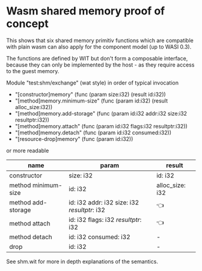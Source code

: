 # Wasm shared memory proof of concept

This shows that six shared memory primitiv functions which are
compatible with plain wasm can also apply for the component model
(up to WASI 0.3).

The functions are defined by WIT but don't form a composable interface, 
because they can only be implemented by the host - as they require
access to the guest memory.

Module "test:shm/exchange" (wat style) in order of typical invocation

 - "[constructor]memory" (func (param size:i32) (result id:i32))
 - "[method]memory.minimum-size" (func (param id:i32) (result alloc_size:i32))
 - "[method]memory.add-storage" (func (param id:i32 addr:i32 size:i32 resultptr:i32))
 - "[method]memory.attach" (func (param id:i32 flags:i32 resultptr:i32))
 - "[method]memory.detach" (func (param id:i32 consumed:i32))
 - "[resource-drop]memory" (func (param id:i32))

or more readable

| name | param | result |
| ---- | ----- | ------ |
| constructor | size: i32 | id: i32 |
| method minimum-size| id: i32 | alloc_size: i32|
|method add-storage| id: i32 addr: i32 size: i32 *resultptr*: i32|👈|
|method attach| id: i32 flags: i32 *resultptr*: i32|👈|
|method detach| id: i32 consumed: i32|-|
|drop| id: i32|-|

See shm.wit for more in depth explanations of the semantics.